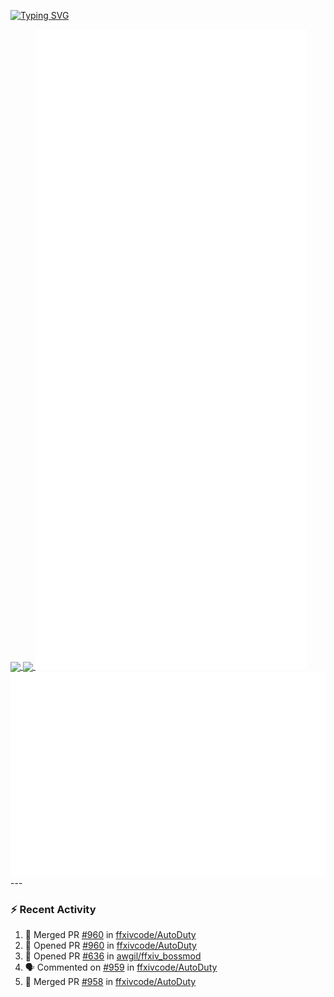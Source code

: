 [![Typing SVG](https://readme-typing-svg.demolab.com?font=Fira+Code&duration=1000&pause=1000&multiline=true&repeat=false&width=435&lines=Simon+Latusek+%7C+Gameplay+Engineer)](https://git.io/typing-svg)

<a href="https://github.com/anuraghazra/github-readme-stats">
  <img height=200 align="center" src="https://github-readme-stats.vercel.app/api?username=erdelf&theme=radical" />
</a>
<a href="https://github.com/anuraghazra/convoychat">
  <img height=200 align="center" src="https://streak-stats.demolab.com?user=erdelf&theme=radical&mode=weekly" />
</a>

<picture>
  <img src="/github-metrics.svg" alt="Metrics">
</picture>

<picture>
  <img src="/github-metrics-achievements.svg" alt="Achievements">
</picture>
---

### :zap: Recent Activity
<!--START_SECTION:activity-->
1. 🎉 Merged PR [#960](https://github.com/ffxivcode/AutoDuty/pull/960) in [ffxivcode/AutoDuty](https://github.com/ffxivcode/AutoDuty)
2. 💪 Opened PR [#960](https://github.com/ffxivcode/AutoDuty/pull/960) in [ffxivcode/AutoDuty](https://github.com/ffxivcode/AutoDuty)
3. 💪 Opened PR [#636](https://github.com/awgil/ffxiv_bossmod/pull/636) in [awgil/ffxiv_bossmod](https://github.com/awgil/ffxiv_bossmod)
4. 🗣 Commented on [#959](https://github.com/ffxivcode/AutoDuty/pull/959#issuecomment-2887886364) in [ffxivcode/AutoDuty](https://github.com/ffxivcode/AutoDuty)
5. 🎉 Merged PR [#958](https://github.com/ffxivcode/AutoDuty/pull/958) in [ffxivcode/AutoDuty](https://github.com/ffxivcode/AutoDuty)
<!--END_SECTION:activity-->

<!--
**erdelf/erdelf** is a ✨ _special_ ✨ repository because its `README.md` (this file) appears on your GitHub profile.

Here are some ideas to get you started:

- 🔭 I’m currently working on ...
- 🌱 I’m currently learning ...
- 👯 I’m looking to collaborate on ...
- 🤔 I’m looking for help with ...
- 💬 Ask me about ...
- 📫 How to reach me: ...
- 😄 Pronouns: ...
- ⚡ Fun fact: ...
-->
